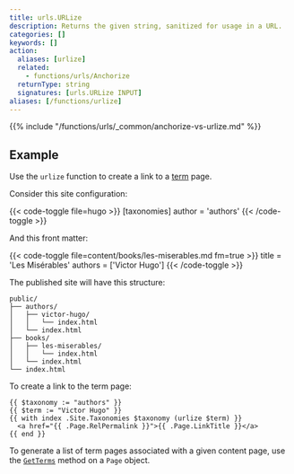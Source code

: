 ```yaml
---
title: urls.URLize
description: Returns the given string, sanitized for usage in a URL.
categories: []
keywords: []
action:
  aliases: [urlize]
  related:
    - functions/urls/Anchorize
  returnType: string
  signatures: [urls.URLize INPUT]
aliases: [/functions/urlize]
---
```


{{% include "/functions/urls/_common/anchorize-vs-urlize.md" %}}

## Example

Use the `urlize` function to create a link to a [term] page.

Consider this site configuration:

{{< code-toggle file=hugo >}}
[taxonomies]
author = 'authors'
{{< /code-toggle >}}

And this front matter:

{{< code-toggle file=content/books/les-miserables.md fm=true >}}
title = 'Les Misérables'
authors = ['Victor Hugo']
{{< /code-toggle >}}

The published site will have this structure:

```text
public/
├── authors/
│   ├── victor-hugo/
│   │   └── index.html
│   └── index.html
├── books/
│   ├── les-miserables/
│   │   └── index.html
│   └── index.html
└── index.html
```

To create a link to the term page:

```go-html-template
{{ $taxonomy := "authors" }}
{{ $term := "Victor Hugo" }}
{{ with index .Site.Taxonomies $taxonomy (urlize $term) }}
  <a href="{{ .Page.RelPermalink }}">{{ .Page.LinkTitle }}</a>
{{ end }}
```

To generate a list of term pages associated with a given content page, use the [`GetTerms`] method on a `Page` object.

[`GetTerms`]: /methods/page/getterms/
[term]: /getting-started/glossary/#term
